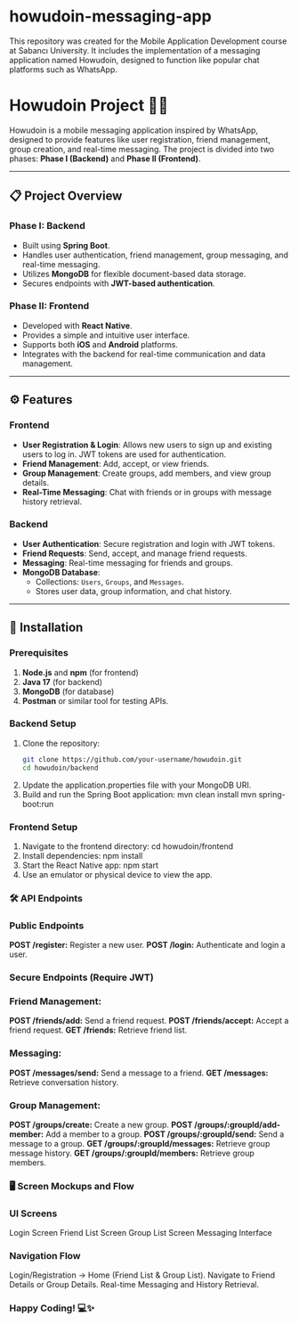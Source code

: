 # howudoin-messaging-app
This repository was created for the Mobile Application Development course at Sabancı University. It includes the implementation of a messaging application named Howudoin, designed to function like popular chat platforms such as WhatsApp.
# Howudoin Project 📱💬

Howudoin is a mobile messaging application inspired by WhatsApp, designed to provide features like user registration, friend management, group creation, and real-time messaging. The project is divided into two phases: **Phase I (Backend)** and **Phase II (Frontend)**. 

---

## 📋 Project Overview

### Phase I: Backend 
- Built using **Spring Boot**.
- Handles user authentication, friend management, group messaging, and real-time messaging.
- Utilizes **MongoDB** for flexible document-based data storage.
- Secures endpoints with **JWT-based authentication**.

### Phase II: Frontend 
- Developed with **React Native**.
- Provides a simple and intuitive user interface.
- Supports both **iOS** and **Android** platforms.
- Integrates with the backend for real-time communication and data management.

---

## ⚙️ Features

### **Frontend**
- **User Registration & Login**: Allows new users to sign up and existing users to log in. JWT tokens are used for authentication.
- **Friend Management**: Add, accept, or view friends.
- **Group Management**: Create groups, add members, and view group details.
- **Real-Time Messaging**: Chat with friends or in groups with message history retrieval.

### **Backend**
- **User Authentication**: Secure registration and login with JWT tokens.
- **Friend Requests**: Send, accept, and manage friend requests.
- **Messaging**: Real-time messaging for friends and groups.
- **MongoDB Database**:
  - Collections: `Users`, `Groups`, and `Messages`.
  - Stores user data, group information, and chat history.

---

## 🚀 Installation

### Prerequisites
1. **Node.js** and **npm** (for frontend)
2. **Java 17** (for backend)
3. **MongoDB** (for database)
4. **Postman** or similar tool for testing APIs.

### Backend Setup
1. Clone the repository:
   ```bash
   git clone https://github.com/your-username/howudoin.git
   cd howudoin/backend
2. Update the application.properties file with your MongoDB URI.
3. Build and run the Spring Boot application:
   mvn clean install
   mvn spring-boot:run
### Frontend Setup
1. Navigate to the frontend directory:
   cd howudoin/frontend
2. Install dependencies:
   npm install
3. Start the React Native app:
   npm start
4. Use an emulator or physical device to view the app.
   
### 🛠 API Endpoints

### Public Endpoints
**POST /register:** Register a new user.
**POST /login:** Authenticate and login a user.
### Secure Endpoints (Require JWT)
### Friend Management:
**POST /friends/add:** Send a friend request.
**POST /friends/accept:** Accept a friend request.
**GET /friends:** Retrieve friend list.
### Messaging:
**POST /messages/send:** Send a message to a friend.
**GET /messages:** Retrieve conversation history.
### Group Management:
**POST /groups/create:** Create a new group.
**POST /groups/:groupId/add-member:** Add a member to a group.
**POST /groups/:groupId/send:** Send a message to a group.
**GET /groups/:groupId/messages:** Retrieve group message history.
**GET /groups/:groupId/members:** Retrieve group members.

### 🖥 Screen Mockups and Flow

### UI Screens
Login Screen
Friend List Screen
Group List Screen
Messaging Interface
### Navigation Flow
Login/Registration → Home (Friend List & Group List).
Navigate to Friend Details or Group Details.
Real-time Messaging and History Retrieval.


### Happy Coding! 💻✨






